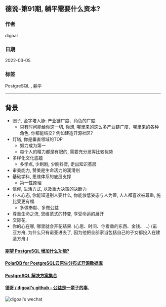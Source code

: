 ## 德说-第91期, 躺平需要什么资本?       
                       
### 作者                            
digoal                                                
                                                
### 日期                                                
2022-03-05                                               
                                                
### 标签                                             
PostgreSQL , 躺平                 
                                              
----                                              
                                              
## 背景    
  
  
- 圈子, 金字塔人脉: 产业链广度、角色的广度.   
    - 只有时间能给你这一切, 你想, 哪里来的这么多产业链广度、哪里来的各种角色, 你都能结交? 例如建造开源社区?      
- 灯塔, 你是垂直领域的TOP  
    - 努力成为第一  
    - 每个人的精力都是有限的, 需要充分发挥比较优势
- 多样化文化底蕴    
    - 多学点, 少刷剧, 少刷抖音, 走出知识茧房  
- 审美能力, 赞美是生命活力的润滑剂    
- 基础学科, 思维体系的底层支撑    
    - 第一性原理   
- 信仰, 生活方式, 以及重大决策的决断力    
- 仆人心态, 你能知道别人要什么, 你能放低姿态与人为善, 人人都喜欢被尊重, 施比受更有福.   
    - 多做奉献、多做公益
- 尊重生命之流, 思维范式的转变, 享受命运的展开    
- 交际花,   
- 你的心在哪, 哪里就会开花结果. (心思、时间、你看重的东西、金钱、...)  (诺亚方舟, 为什么只有诺亚进去了, 因为他把全部家当包括自己的子女都投入在建造方舟.)  
  
  
  
#### [期望 PostgreSQL 增加什么功能?](https://github.com/digoal/blog/issues/76 "269ac3d1c492e938c0191101c7238216")
  
  
#### [PolarDB for PostgreSQL云原生分布式开源数据库](https://github.com/ApsaraDB/PolarDB-for-PostgreSQL "57258f76c37864c6e6d23383d05714ea")
  
  
#### [PostgreSQL 解决方案集合](https://yq.aliyun.com/topic/118 "40cff096e9ed7122c512b35d8561d9c8")
  
  
#### [德哥 / digoal's github - 公益是一辈子的事.](https://github.com/digoal/blog/blob/master/README.md "22709685feb7cab07d30f30387f0a9ae")
  
  
![digoal's wechat](../pic/digoal_weixin.jpg "f7ad92eeba24523fd47a6e1a0e691b59")
  
